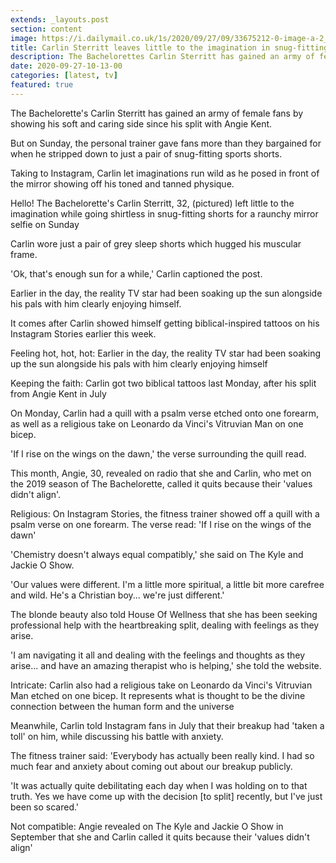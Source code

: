 ```yaml
---
extends: _layouts.post
section: content
image: https://i.dailymail.co.uk/1s/2020/09/27/09/33675212-0-image-a-2_1601194314796.jpg 
title: Carlin Sterritt leaves little to the imagination in snug-fitting shorts 
description: The Bachelorettes Carlin Sterritt has gained an army of female fans by showing his soft and caring side since his split with Angie Kent.  
date: 2020-09-27-10-13-00 
categories: [latest, tv] 
featured: true 
--- 
```

The Bachelorette's Carlin Sterritt has gained an army of female fans by showing his soft and caring side since his split with Angie Kent. 

But on Sunday, the personal trainer gave fans more than they bargained for when he stripped down to just a pair of snug-fitting sports shorts.

Taking to Instagram, Carlin let imaginations run wild as he posed in front of the mirror showing off his toned and tanned physique.

Hello! The Bachelorette's Carlin Sterritt, 32, (pictured) left little to the imagination while going shirtless in snug-fitting shorts for a raunchy mirror selfie on Sunday

Carlin wore just a pair of grey sleep shorts which hugged his muscular frame. 

'Ok, that's enough sun for a while,' Carlin captioned the post. 

Earlier in the day, the reality TV star had been soaking up the sun alongside his pals with him clearly enjoying himself. 

It comes after Carlin showed himself getting biblical-inspired tattoos on his Instagram Stories earlier this week. 

Feeling hot, hot, hot: Earlier in the day, the reality TV star had been soaking up the sun alongside his pals with him clearly enjoying himself

Keeping the faith: Carlin got two biblical tattoos last Monday, after his split from Angie Kent in July 

On Monday, Carlin had a quill with a psalm verse etched onto one forearm, as well as a religious take on Leonardo da Vinci's Vitruvian Man on one bicep. 

'If I rise on the wings on the dawn,' the verse surrounding the quill read.

This month, Angie, 30, revealed on radio that she and Carlin, who met on the 2019 season of The Bachelorette, called it quits because their 'values didn't align'.  

Religious: On Instagram Stories, the fitness trainer showed off a quill with a psalm verse on one forearm. The verse read: 'If I rise on the wings of the dawn' 

'Chemistry doesn't always equal compatibly,' she said on The Kyle and Jackie O Show.   

'Our values were different. I'm a little more spiritual, a little bit more carefree and wild. He's a Christian boy... we're just different.' 

The blonde beauty also told House Of Wellness that she has been seeking professional help with the heartbreaking split, dealing with feelings as they arise.

'I am navigating it all and dealing with the feelings and thoughts as they arise... and have an amazing therapist who is helping,' she told the website.

Intricate: Carlin also had a religious take on Leonardo da Vinci's Vitruvian Man etched on one bicep. It represents what is thought to be the divine connection between the human form and the universe  

Meanwhile, Carlin told Instagram fans in July that their breakup had 'taken a toll' on him, while discussing his battle with anxiety.

The fitness trainer said: 'Everybody has actually been really kind. I had so much fear and anxiety about coming out about our breakup publicly.  

'It was actually quite debilitating each day when I was holding on to that truth. Yes we have come up with the decision [to split] recently, but I've just been so scared.' 

Not compatible: Angie revealed on The Kyle and Jackie O Show in September that she and Carlin called it quits because their 'values didn't align' 


